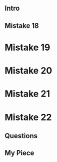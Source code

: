 ## Intro

## Mistake 18


# Mistake 19


# Mistake 20


# Mistake 21


# Mistake 22


## Questions


## My Piece